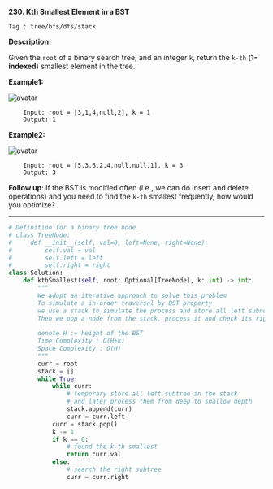 **230. Kth Smallest Element in a BST**

```Tag : tree/bfs/dfs/stack```

**Description:**

Given the ```root``` of a binary search tree, and an integer ```k```, return the ```k-th``` (**1-indexed**) smallest element in the tree.

**Example1:**

![avatar](Fig/230-E1.jpg)

        Input: root = [3,1,4,null,2], k = 1
        Output: 1

**Example2:**

![avatar](Fig/230-E1.jpg)
		
        Input: root = [5,3,6,2,4,null,null,1], k = 3
        Output: 3
        

**Follow up**: If the BST is modified often (i.e., we can do insert and delete operations) and you need to find the ```k-th``` smallest frequently, how would you optimize?

-----------

```python
# Definition for a binary tree node.
# class TreeNode:
#     def __init__(self, val=0, left=None, right=None):
#         self.val = val
#         self.left = left
#         self.right = right
class Solution:
    def kthSmallest(self, root: Optional[TreeNode], k: int) -> int:
        """
        We adopt an iterative approach to solve this problem
        To simulate a in-order traversal by BST property
        we use a stack to simulate the process and store all left subnode first
        Then we pop a node from the stack, process it and check its right subtree
        
        denote H := height of the BST
        Time Complexity : O(H+k)
        Space Complexity : O(H)
        """
        curr = root
        stack = []
        while True:
            while curr:
                # temporary store all left subtree in the stack
                # and later process them from deep to shallow depth
                stack.append(curr)
                curr = curr.left
            curr = stack.pop()
            k -= 1
            if k == 0:
                # found the k-th smallest
                return curr.val
            else:
                # search the right subtree
                curr = curr.right
```
